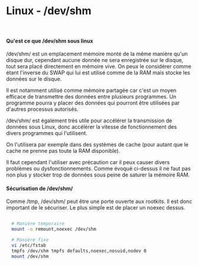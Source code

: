 Linux - /dev/shm
==
<br/>

#### Qu'est ce que /dev/shm sous linux

/dev/shm/ est un emplacement mémoire monté de la même manière qu'un disque dur, cependant aucune donnée ne sera enregistrée
sur le disque, tout sera placé directement en mémoire vive. On peux le considérer comme étant l'inverse du SWAP
qui lui est utilisé comme de la RAM mais stocke les données sur le disque.

Il est notamment utilisé comme mémoire partagée car c'est un moyen efficace de transmettre des données entre plusieurs programmes.
Un programme pourra y placer des données qui pourront être utilisées par d'autres processus autorisés.

/dev/shm/ est également très utile pour accélérer la transmission de données sous Linux,
donc accélérer la vitesse de fonctionnement des divers programmes qui l'utilisent.

On l'utilisera par exemple dans des systèmes de cache (pour autant que le cache ne prenne pas toute la RAM disponible).

Il faut cependant l'utiliser avec précaution car il peux causer divers problèmes ou dysfonctionnements.
Comme évoqué ci-dessus il ne faut pas non plus y stocker trop de données sous peine de saturer la mémoire RAM.

#### Sécurisation de /dev/shm/

Comme /tmp, /dev/shm/ peut être une porte ouverte aux rootkits. Il est donc important de le sécuriser.
Le plus simple est de placer un noexec dessus.

```bash

  # Manière temporaire
  mount -o remount,noexec /dev/shm

  # Manière fixe
  vi /etc/fstab
  tmpfs /dev/shm tmpfs defaults,noexec,nosuid,nodev 0
  mount /dev/shm

```
